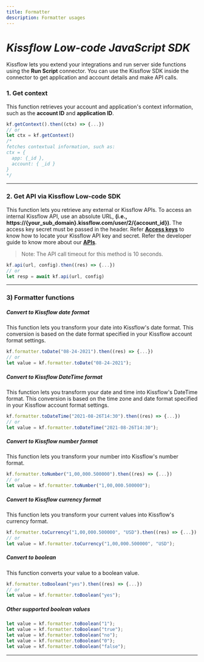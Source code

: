 ```yaml
---
title: Formatter
description: Formatter usages
---
```


# _Kissflow Low-code JavaScript SDK_

Kissflow lets you extend your integrations and run server side functions using the **Run Script** connector. You can use the Kissflow SDK inside the connector to get application and account details and make API calls.

### 1. Get context

This function retrieves your account and application's context information, such
as the **account ID** and **application ID**.

```js
kf.getContext().then((ctx) => {...})
// or
let ctx = kf.getContext()
/*
fetches contextual information, such as:
ctx = {
  app: {_id },
  account: { _id }
}
*/
```

---

### 2. Get API via Kissflow Low-code SDK

This function lets you retrieve any external or Kissflow APIs. To access an
internal Kissflow API, use an absolute URL, **(i.e.,
https://{your_sub_domain}.kissflow.com/user/2/{account_id})**. The access key
secret must be passed in the header. Refer
**[Access keys](https://helpdocs.kissflow.com/user-settings/api-keys#access_keys)**
to know how to locate your Kissflow API key and secret. Refer the developer
guide to know more about our **[APIs](https://api.kissflow.com)**.

> Note: The API call timeout for this method is 10 seconds.

```js
kf.api(url, config).then((res) => {...})
// or
let resp = await kf.api(url, config)
```

---

### 3) Formatter functions

##### Convert to Kissflow date format

This function lets you transform your date into Kissflow's date format. This
conversion is based on the date format specified in your Kissflow account format
settings.

```js
kf.formatter.toDate("08-24-2021").then((res) => {...})
// or
let value = kf.formatter.toDate("08-24-2021");
```

##### Convert to Kissflow DateTime format

This function lets you transform your date and time into Kissflow's DateTime
format. This conversion is based on the time zone and date format specified in
your Kissflow account format settings.

```js
kf.formatter.toDateTime("2021-08-26T14:30").then((res) => {...})
// or
let value = kf.formatter.toDateTime("2021-08-26T14:30");
```

##### Convert to Kissflow number format

This function lets you transform your number into Kissflow's number format.

```js
kf.formatter.toNumber("1,00,000.500000").then((res) => {...})
// or
let value = kf.formatter.toNumber("1,00,000.500000");
```

##### Convert to Kissflow currency format

This function lets you transform your current values into Kissflow's currency
format.

```js
kf.formatter.toCurrency("1,00,000.500000", "USD").then((res) => {...})
// or
let value = kf.formatter.toCurrency("1,00,000.500000", "USD");
```

##### Convert to boolean

This function converts your value to a boolean value.

```js
kf.formatter.toBoolean("yes").then((res) => {...})
// or
let value = kf.formatter.toBoolean("yes");
```

##### Other supported boolean values

```js
let value = kf.formatter.toBoolean("1");
let value = kf.formatter.toBoolean("true");
let value = kf.formatter.toBoolean("no");
let value = kf.formatter.toBoolean("0");
let value = kf.formatter.toBoolean("false");
```

---

